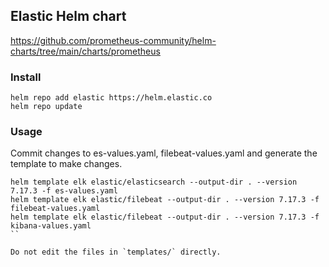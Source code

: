 ## Elastic Helm chart
https://github.com/prometheus-community/helm-charts/tree/main/charts/prometheus

### Install
```
helm repo add elastic https://helm.elastic.co
helm repo update
```
### Usage

Commit changes to es-values.yaml, filebeat-values.yaml and generate the template to make changes.

```
helm template elk elastic/elasticsearch --output-dir . --version 7.17.3 -f es-values.yaml
helm template elk elastic/filebeat --output-dir . --version 7.17.3 -f filebeat-values.yaml
helm template elk elastic/filebeat --output-dir . --version 7.17.3 -f kibana-values.yaml
``

Do not edit the files in `templates/` directly.